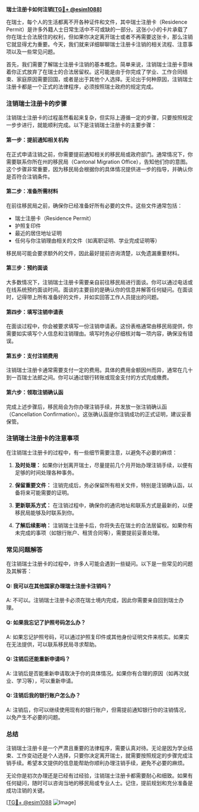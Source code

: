 **瑞士注册卡如何注销[[TG💪+ @esim1088](https://t.me/s/esim1088)]**

在瑞士，每个人的生活都离不开各种证件和文件，其中瑞士注册卡（Residence Permit）是许多外籍人士日常生活中不可或缺的一部分。这张小小的卡片承载了你在瑞士合法居住的权利，但如果你决定离开瑞士或者不再需要这张卡，那么注销它就显得尤为重要。今天，我们就来详细聊聊瑞士注册卡注销的相关流程、注意事项以及一些常见问题。

首先，我们需要了解瑞士注册卡注销的基本概念。简单来说，注销瑞士注册卡意味着你正式放弃了在瑞士的合法居留权。这可能是由于你完成了学业、工作合同结束、家庭原因需要回国，或者是出于其他个人选择。无论出于何种原因，注销瑞士注册卡都是一个正式的法律程序，必须按照瑞士政府的规定完成。

### 注销瑞士注册卡的步骤

注销瑞士注册卡的过程虽然看起来复杂，但实际上遵循一定的步骤，只要按照规定一步步进行，就能顺利完成。以下是注销瑞士注册卡的主要步骤：

#### 第一步：提前通知相关机构

在正式申请注销之前，你需要提前通知相关的移民局或政府部门。通常情况下，你需要联系你所在州的移民局（Cantonal Migration Office），告知他们你的意图。这个步骤非常重要，因为移民局会根据你的具体情况提供进一步的指导，并确认你是否符合注销条件。

#### 第二步：准备所需材料

在前往移民局之前，确保你已经准备好所有必要的文件。这些文件通常包括：

- 瑞士注册卡（Residence Permit）
- 护照复印件
- 最近的居住地址证明
- 任何与你注销理由相关的文件（如离职证明、学业完成证明等）

移民局可能会要求额外的文件，因此最好提前咨询清楚，以免遗漏重要材料。

#### 第三步：预约面谈

大多数情况下，注销瑞士注册卡需要亲自前往移民局进行面谈。你可以通过电话或在线系统预约面谈时间。面谈的主要目的是确认你的信息并解答任何疑问。在面谈时，记得带上所有准备好的文件，并如实回答工作人员提出的问题。

#### 第四步：填写注销申请表

在面谈过程中，你会被要求填写一份注销申请表。这份表格通常由移民局提供，你需要如实填写个人信息和注销理由。填写时务必仔细核对每一项内容，确保没有错误。

#### 第五步：支付注销费用

注销瑞士注册卡通常需要支付一定的费用。具体的费用金额因州而异，通常在几十到一百瑞士法郎之间。你可以通过银行转账或现金支付的方式完成缴费。

#### 第六步：领取注销确认函

完成上述步骤后，移民局会为你办理注销手续，并发放一张注销确认函（Cancellation Confirmation）。这张确认函是你注销成功的正式证明，建议妥善保管。

### 注销瑞士注册卡的注意事项

在注销瑞士注册卡的过程中，有一些细节需要注意，以避免不必要的麻烦：

1. **及时处理：** 如果你计划离开瑞士，尽量提前几个月开始办理注销手续，以便有足够的时间处理各种事务。
   
2. **保留重要文件：** 注销完成后，务必保留所有相关文件，特别是注销确认函，以备将来可能需要的证明。

3. **更新联系方式：** 在注销过程中，确保你的通讯地址和联系方式是最新的，以便移民局能够及时联系到你。

4. **了解后续影响：** 注销瑞士注册卡后，你将失去在瑞士的合法居留权。如果你有未完成的事项（如银行账户、租赁合同等），需要提前妥善处理。

### 常见问题解答

在注销瑞士注册卡的过程中，许多人可能会遇到一些疑问。以下是一些常见的问题及其解答：

#### Q: 我可以在其他国家办理瑞士注册卡注销吗？

A: 不可以。注销瑞士注册卡必须在瑞士境内完成，因此你需要亲自回到瑞士办理。

#### Q: 如果我忘记了护照号码怎么办？

A: 如果忘记护照号码，可以通过护照复印件或其他身份证明文件来核实。如果实在无法提供，可以联系移民局寻求帮助。

#### Q: 注销后还能重新申请吗？

A: 注销后是否能重新申请取决于你的具体情况。如果你有合理的原因（如再次就业、学习等），可以重新申请。

#### Q: 注销后我的银行账户怎么办？

A: 注销后，你可以继续使用现有的银行账户，但需提前通知银行你的注销情况，以免产生不必要的问题。

### 总结

注销瑞士注册卡是一个严肃且重要的法律程序，需要认真对待。无论是因为学业结束、工作变动还是个人选择，只要你决定离开瑞士，就需要按照规定的步骤完成注销手续。希望本文提供的信息能帮助你顺利办理注销手续，避免不必要的麻烦。

无论你是初次办理还是已经有过经验，注销瑞士注册卡都需要耐心和细致。如果有任何疑问，随时可以咨询当地的移民局或专业人士。记住，提前规划和充分准备是成功注销的关键。

[[TG💪+ @esim1088](https://t.me/s/esim1088) ![Image](https://i.postimg.cc/4NQfJmqS/Snipaste-2025-05-13-00-14-12.png)]